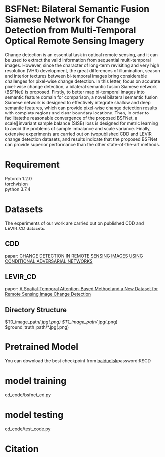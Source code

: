# BSFNet: Bilateral Semantic Fusion Siamese Network for Change Detection from Multi-Temporal Optical Remote Sensing Imagery
Change detection is an essential task in optical remote sensing, and it can be used to extract the valid information from sequential multi-temporal images. However, since the character of long-term revisiting and very high resolution (VHR) development, the great differences of illumination, season and interior textures between bi-temporal images bring considerable 
challenges for pixel-wise change detection. In this letter, focus on accurate pixel-wise change detection, a bilateral semantic fusion Siamese network (BSFNet) is proposed. Firstly, to better map bi-temporal images into semantic feature domain for comparison, a novel bilateral semantic fusion Siamese network is designed to effectively integrate shallow and deep semantic features, which can provide pixel-wise change detection results with complete regions and clear boundary locations. Then, in order to facilitatethe reasonable convergence of the proposed BSFNet, a scaleinvariant sample balance (SISB) loss is designed for metric learning to avoid the problems of sample imbalance and scale variance. Finally, extensive experiments are carried out on twopublished CDD and LEVIR change detection datasets, and results indicate that the proposed BSFNet can provide superior performance than the other state-of-the-art methods.
# Requirement
Pytorch 1.2.0<br>
torchvision <br>
python 3.7.4 <br>
# Datasets
The experiments of our work are carried out on published CDD and LEVIR_CD datasets. <br>
## CDD
papar: [CHANGE DETECTION IN REMOTE SENSING IMAGES USING CONDITIONAL ADVERSARIAL NETWORKS](https://www.researchgate.net/publication/325470033_CHANGE_DETECTION_IN_REMOTE_SENSING_IMAGES_USING_CONDITIONAL_ADVERSARIAL_NETWORKS) <br>
## LEVIR_CD
paper: [A Spatial-Temporal Attention-Based Method and a New Dataset for Remote Sensing Image Change Detection](https://justchenhao.github.io/LEVIR/) <br>
## Directory Structure
$T0_image_path/*.jpg(.png)
$T1_image_path/*.jpg(.png)
$ground_truth_path/*.jpg(.png)
# Pretrained Model
You can download the best checkpoint from [baidudisk](https://pan.baidu.com/s/1M-hmvYyUPEkk5fcWTucdDw)password:RSCD
# model training
cd_code/bsfnet_cd.py
# model testing
cd_code/test_code.py
# Citation
